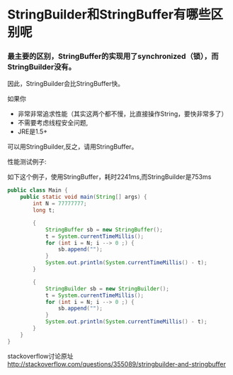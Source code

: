 # StringBuilder和StringBuffer有哪些区别呢

### 最主要的区别，StringBuffer的实现用了synchronized（锁），而StringBuilder没有。

因此，StringBuilder会比StringBuffer快。

如果你

- 非常非常追求性能（其实这两个都不慢，比直接操作String，要快非常多了）
- 不需要考虑线程安全问题,
- JRE是1.5+

可以用StringBuilder,反之，请用StringBuffer。

性能测试例子:

如下这个例子，使用StringBuffer，耗时2241ms,而StringBuilder是753ms

```java
public class Main {
    public static void main(String[] args) {
        int N = 77777777;
        long t;

        {
            StringBuffer sb = new StringBuffer();
            t = System.currentTimeMillis();
            for (int i = N; i --> 0 ;) {
                sb.append("");
            }
            System.out.println(System.currentTimeMillis() - t);
        }

        {
            StringBuilder sb = new StringBuilder();
            t = System.currentTimeMillis();
            for (int i = N; i --> 0 ;) {
                sb.append("");
            }
            System.out.println(System.currentTimeMillis() - t);
        }
    }
}
```

stackoverflow讨论原址
<http://stackoverflow.com/questions/355089/stringbuilder-and-stringbuffer>
